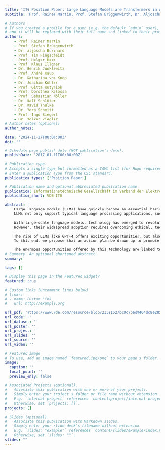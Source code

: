 ```yaml
---
title: 'ITG Position Paper: Large Language Models are Transformers in Artificial Intelligence, Industry, Education, and Society'
subtitle: 'Prof. Rainer Martin, Prof. Stefan Brüggenwirth, Dr. Aljoscha Burchard, Prof. Tim Fingscheidt, Prof. Holger Hoos, Prof. Klaus Illgner, Dr. Henrik Junklewitz, Prof. André Kaup, Dr. Katharina von Knop, Dr. Joachim Köhler, Prof. Gitta Kutyniok, Prof. Dorothea Kolossa, Prof. Sebastian Möller, Dr. Ralf Schlüter, Dr. David Thulke, Dr. Vera Schmitt, Prof. Ingo Siegert, and Dr. Volker Ziegler (2024). VDE Verband der Elektrotechnik Elektronik Informationstechnik e. V.'

# Authors
# If you created a profile for a user (e.g. the default `admin` user), write the username (folder name) here
# and it will be replaced with their full name and linked to their profile.
authors:
    - Prof. Rainer Martin
    - Prof. Stefan Brüggenwirth
    - Dr. Aljoscha Burchard
    - Prof. Tim Fingscheidt
    - Prof. Holger Hoos
    - Prof. Klaus Illgner
    - Dr. Henrik Junklewitz
    - Prof. André Kaup
    - Dr. Katharina von Knop
    - Dr. Joachim Köhler
    - Prof. Gitta Kutyniok
    - Prof. Dorothea Kolossa
    - Prof. Sebastian Möller
    - Dr. Ralf Schlüter
    - Dr. David Thulke
    - Dr. Vera Schmitt
    - Prof. Ingo Siegert
    - Dr. Volker Ziegler
# Author notes (optional)
author_notes: 

date: '2024-11-27T00:00:00Z'
doi: ''

# Schedule page publish date (NOT publication's date).
publishDate: '2017-01-01T00:00:00Z'

# Publication type.
# Accepts a single type but formatted as a YAML list (for Hugo requirements).
# Enter a publication type from the CSL standard.
publication_types: ['Position Paper']

# Publication name and optional abbreviated publication name.
publication: Informationstechnische Gesellschaft im Verband der Elektrotechnik
publication_short: VDE ITG

abstract: |
    Large language models (LLMs) have quickly become an essential basis for many intelligent, information technology applications, the potential of which is far from exhausted and is developing rapidly.
    LLMs not only support typical language processing applications, such as automatic dictation and translation systems, but also allow the analysis and semantic interpretation of a wide variety of data types, including video, audio and radar. They have thus become a driver, if not the epitome (e.g., in the form of ChatGPT) of artificial intelligence.

    With large-scale language models, technology has emerged to revolutionize not only human-machine interaction in the form of text, but also redefines many industrial and medical applications such as automatic image annotation and visual scene understanding.
    However, their widespread adoption requires overcoming ethical, technical and societal challenges to ensure their responsible and equitable use. This position paper begins by explaining the technical foundations and applications of LLMs and looks at the opportunities and challenges for industry, society and education that arise in connection with these models. It also addresses the importance of agile regulation, education at schools and universities, and sustainable research in this area. Finally, technical hurdles, especially for smaller companies and research institutions, as well as problematic aspects of this technology are identified.

    The rise of LLMs like GPT-4 offers exciting opportunities, but also presents a number of challenges. It is vital to address these challenges to ensure their benefits are maximized in a sustainable manner. Given their intrinsic dependence on linguistic (and thus cultural) resources, German and European companies and institutions should contribute to these developments to the fullest extent possible.
    To this end, we propose that an action plan be drawn up to promote not only the technical development and industrial exploitation of LLMs in Germany, but also the discussion of opportunities and risks among the public. The economic opportunities, the dynamic transfer from basic research to industrial application and, above all, the social benefits should be given high visibility in this dialogue and promotion of this technology. As the authors of this position paper, we would like to emphasize that generative AI is not just about the development of algorithms and software for ground-breaking new applications, but that further advances in the field of energy-efficient, digital hardware and hardware-software co-design methodologies also play a key role.

    The enormous opportunities offered by this technology are linked to new challenges that we should tackle with a sense of responsibility for the benefits to society and with a vision for national and European economic development and our collective technological sovereignty.
# Summary. An optional shortened abstract.
summary: 

tags: []

# Display this page in the Featured widget?
featured: true

# Custom links (uncomment lines below)
# links:
# - name: Custom Link
#   url: http://example.org

url_pdf: 'https://www.vde.com/resource/blob/2359152/bc0c7b6d8464dc8e285618b35b11caa7/vde-position-paper-large-language-models-data.pdf'
url_code: ''
url_dataset: ''
url_poster: ''
url_project: ''
url_slides: ''
url_source: ''
url_video: ''

# Featured image
# To use, add an image named `featured.jpg/png` to your page's folder.
image:
  caption: ''
  focal_point: ''
  preview_only: false

# Associated Projects (optional).
#   Associate this publication with one or more of your projects.
#   Simply enter your project's folder or file name without extension.
#   E.g. `internal-project` references `content/project/internal-project/index.md`.
#   Otherwise, set `projects: []`.
projects: []

# Slides (optional).
#   Associate this publication with Markdown slides.
#   Simply enter your slide deck's filename without extension.
#   E.g. `slides: "example"` references `content/slides/example/index.md`.
#   Otherwise, set `slides: ""`.
slides: ""
---
```




